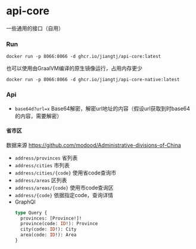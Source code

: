 # api-core
一些通用的接口（自用）

### Run

```shell
docker run -p 8066:8066 -d ghcr.io/jiangtj/api-core:latest
```

也可以使用由GraalVM编译的原生镜像运行，占用内存更少

```shell
docker run -p 8066:8066 -d ghcr.io/jiangtj/api-core-native:latest
```

### Api

- `base64d?url=x` Base64解密，解密url地址的内容（假设url获取到时base64的内容，需要解密）


#### 省市区

数据来源 https://github.com/modood/Administrative-divisions-of-China

- `address/provinces` 省列表
- `address/cities` 市列表
- `address/cities/{code}` 使用省code查询市
- `address/areas` 区列表
- `address/areas/{code}` 使用市code查询区
- `address/{code}` 依据指定code，查询详情
- GraphQl
  ```graphql
  type Query {
    provinces: [Province!]!
    province(code: ID!): Province
    city(code: ID!): City
    area(code: ID!): Area
  }
  ```
